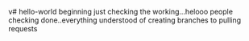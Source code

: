 v# hello-world
beginning
just checking the working...helooo people
checking done..everything understood of creating branches to pulling requests
